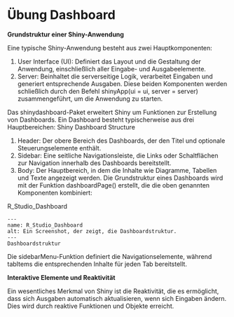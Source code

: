# Übung Dashboard

**Grundstruktur einer Shiny-Anwendung**

Eine typische Shiny-Anwendung besteht aus zwei Hauptkomponenten: 
1.	User Interface (UI): Definiert das Layout und die Gestaltung der Anwendung, einschließlich aller Eingabe- und Ausgabeelemente.
2.	Server: Beinhaltet die serverseitige Logik, verarbeitet Eingaben und generiert entsprechende Ausgaben.
Diese beiden Komponenten werden schließlich durch den Befehl shinyApp(ui = ui, server = server) zusammengeführt, um die Anwendung zu starten.

Das shinydashboard-Paket erweitert Shiny um Funktionen zur Erstellung von Dashboards. Ein Dashboard besteht typischerweise aus drei Hauptbereichen: Shiny Dashboard Structure 
1.	Header: Der obere Bereich des Dashboards, der den Titel und optionale Steuerungselemente enthält.
2.	Sidebar: Eine seitliche Navigationsleiste, die Links oder Schaltflächen zur Navigation innerhalb des Dashboards bereitstellt.
3.	Body: Der Hauptbereich, in dem die Inhalte wie Diagramme, Tabellen und Texte angezeigt werden.
Die Grundstruktur eines Dashboards wird mit der Funktion dashboardPage() erstellt, die die oben genannten Komponenten kombiniert:

R_Studio_Dashboard

```{figure} _images/R_Studio_Dashboard.png
---
name: R_Studio_Dashboard
alt: Ein Screenshot, der zeigt, die Dashboardstruktur. 
---
Dashboardstruktur
```

Die sidebarMenu-Funktion definiert die Navigationselemente, während tabItems die entsprechenden Inhalte für jeden Tab bereitstellt.

**Interaktive Elemente und Reaktivität**

Ein wesentliches Merkmal von Shiny ist die Reaktivität, die es ermöglicht, dass sich Ausgaben automatisch aktualisieren, wenn sich Eingaben ändern. Dies wird durch reaktive Funktionen und Objekte erreicht.

